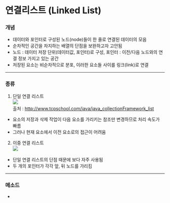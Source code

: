 # 연결리스트 (Linked List) #

### 개념 ###
- 데이터와 포인터로 구성된 노드(node)들이 한 줄로 연결된 데이터의 모음
- 순차적인 공간을 차지하는 배열의 단점을 보완하고자 고안됨
- 노드 : 데이터 저장 단위(데이터값, 포인터)로 구성, 포인터 : 이전/다음 노드와의 연결 정보 가지고 있는 공간  
- 저장된 요소는 비순차적으로 분포, 이러한 요소들 사이를 링크(link)로 연결
  
------------------------------------- 
### 종류 ###
1. 단일 연결 리스트  
![](http://www.tcpschool.com/lectures/img_java_singly_linked_list.png)  
출처 : http://www.tcpschool.com/java/java_collectionFramework_list  
  
  - 요소의 저장과 삭제 작업이 다음 요소를 가리키는 참조만 변경하므로 처리 속도가 빠름
  - 그러나 현재 요소에서 이전 요소로의 접근이 어려움

2. 이중 연결 리스트  
![](http://www.tcpschool.com/lectures/img_java_doubly_linked_list.png)  
  
  - 단일 연결 리스트의 단점 때문에 보다 자주 사용됨
  -  두 개의 포인터가 각각 앞, 뒤 노드를 가리킴

------------------------------------- 
### 메소드 ###
- 
